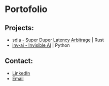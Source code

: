 # Portofolio

## Projects:
*  [sdla - Super Duper Latency Arbitrage][sdla] | Rust
* [inv-ai - Invisible AI][inv-ai] | Python


[sdla]:https://github.com/christianscorpan/sdla
[inv-ai]:https://github.com/christianscorpan/inv-ai



## Contact:
* [LinkedIn](https://www.linkedin.com/in/christianscorpan/)
* [Email](mailto:christianscorpan@gmail.com)